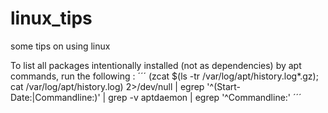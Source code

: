 # linux_tips
some tips on using linux

To list all packages intentionally installed (not as dependencies) by apt commands, run the following :
´´´
(zcat $(ls -tr /var/log/apt/history.log*.gz); cat /var/log/apt/history.log) 2>/dev/null |
  egrep '^(Start-Date:|Commandline:)' |
  grep -v aptdaemon |
  egrep '^Commandline:'
´´´

